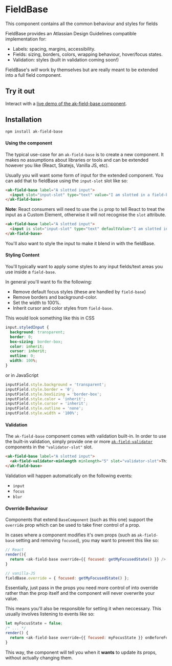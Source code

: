 # FieldBase

This component contains all the common behaviour and styles for fields

FieldBase provides an Atlassian Design Guidelines compatible implementation for:
* Labels: spacing, margins, accessibility.
* Fields: sizing, borders, colors, wrapping behaviour, hover/focus states.
* Validation: styles (built in validation coming soon!)

FieldBase's *will* work by themselves but are really meant to be extended into a full field component.

## Try it out

Interact with a [live demo of the ak-field-base component](https://aui-cdn.atlassian.com/atlaskit/stories/ak-field-base/@VERSION@/).

## Installation

```sh
npm install ak-field-base
```

#### Using the component

The typical use-case for an `ak-field-base` is to create a new component. It makes no assumptions about libraries or tools and can be extended
however you like (React, Skatejs, Vanilla JS, etc).

Usually you will want some form of input for the extended component. You can add that to fieldBase using the `input-slot` slot like so:

```html
<ak-field-base label="A slotted input">
  <input slot="input-slot" type="text" value="I am slotted in a field-base!" />
</ak-field-base>
```

**Note**: React consumers will need to use the `is` prop to tell React to treat the input as a Custom Element, otherwise it will not recognise the `slot` attribute.
```html
<ak-field-base label="A slotted input">
  <input is slot="input-slot" type="text" defaultValue="I am slotted in a field-base!" />
</ak-field-base>
```

You'll also want to style the input to make it blend in with the fieldBase.

#### Styling Content

You'll typically want to apply some styles to any input fields/text areas you use inside a `field-base`.

In general you'll want to fix the following:
* Remove default focus styles (these are handled by `field-base`)
* Remove borders and background-color.
* Set the width to 100%.
* Inherit cursor and color styles from `field-base`.

This would look something like this in CSS

```CSS
input.styledInput {
  background: transparent;
  border: 0;
  box-sizing: border-box;
  color: inherit;
  cursor: inherit;
  outline: 0;
  width: 100%;
}
```

or in JavaScript

```javascript
inputField.style.background = 'transparent';
inputField.style.border = '0';
inputField.style.boxSizing = 'border-box';
inputField.style.color = 'inherit';
inputField.style.cursor = 'inherit';
inputField.style.outline = 'none';
inputField.style.width = '100%';
```

#### Validation

The `ak-field-base` component comes with validation built-in. In order to use the built-in validation, simply provide one or more [`ak-field-validator`](https://www.npmjs.com/package/ak-field-validator) components in the `"validator-slot"` slot.

```html
<ak-field-base label="A slotted input">
  <ak-field-validator-minlength minlength="5" slot="validator-slot">This field must be at least 5 characters long.</ak-field-validator-minlength>
</ak-field-base>
```

Validation will happen automatically on the following events:

* `input`
* `focus`
* `blur`

#### Override Behaviour

Components that extend `BaseComponent` (such as this one) support the `override` prop which can be used to take finer control of a prop.

In cases where a component modifies it's own props (such as `ak-field-base` setting and removing `focused`), you may want to prevent this like so:

```js
// React
render(){
  return <ak-field-base override={{ focused: getMyFocusedState() }} />;
}
```

```js
// vanilla-JS
fieldBase.override = { focused: getMyFocusedState() };
```

Essentially, just pass in the props you need more control of into override rather than the prop itself and the component will never overwrite your value.

This means you'll also be responsible for setting it when neccessary. This usually involves listening to events like so:

```js
let myFocusState = false;
/* ... */
render() {
  return <ak-field-base override={{ focused: myFocusState }} onBeforeFocusedChange={e => myFocusState = e.detail.focused}/>
}
```

This way, the component will tell you when it **wants** to update its props, without actually changing them.
